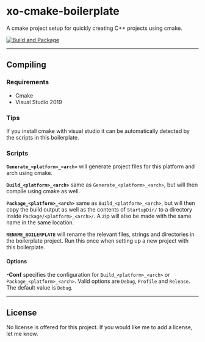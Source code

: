 # xo-cmake-boilerplate

A cmake project setup for quickly creating C++ projects using cmake.

[![Build and Package](https://github.com/xoorath/xo-cmake-boilerplate/actions/workflows/package.yml/badge.svg)](https://github.com/xoorath/xo-cmake-boilerplate/actions/workflows/package.yml)

---

## Compiling

### Requirements

* Cmake
* Visual Studio 2019

### Tips

If you install cmake with visual studio it can be automatically detected by the scripts in this boilerplate.

### Scripts

**`Generate_<platform>_<arch>`** will generate project files for this platform and arch using cmake.

**`Build_<platform>_<arch>`** same as `Generate_<platform>_<arch>`, but will then compile using cmake as well.

**`Package_<platform>_<arch>`** same as `Build_<platform>_<arch>`, but will then copy the build output as well as the contents of `StartupDir/` to a directory inside `Package/<platform>_<arch>/`. A zip will also be made with the same name in the same location.

**`RENAME_BOILERPLATE`** will rename the relevant files, strings and directories in the boilerplate project. Run this once when setting up a new project with this boilerplate.

#### Options

**-Conf** specifies the configuration for `Build_<platform>_<arch>` or `Package_<platform>_<arch>`. Valid options are `Debug`, `Profile` and `Release`. The default value is `Debug`.

---

## License

No license is offered for this project. If you would like me to add a license, let me know.